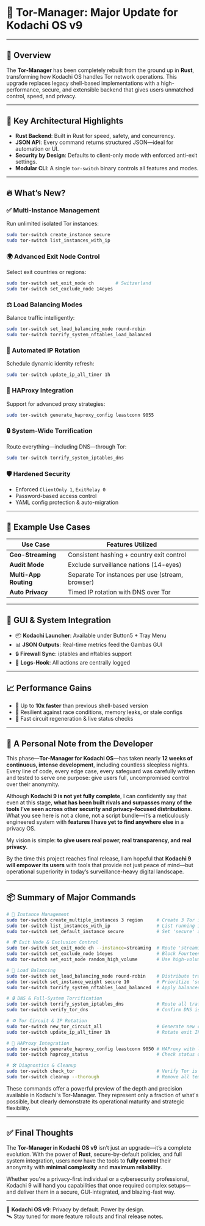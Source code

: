# 🚀 Tor-Manager: Major Update for Kodachi OS v9

 

---

## 🔧 Overview

The **Tor-Manager** has been completely rebuilt from the ground up in **Rust**, transforming how Kodachi OS handles Tor network operations. This upgrade replaces legacy shell-based implementations with a high-performance, secure, and extensible backend that gives users unmatched control, speed, and privacy.

---

## 🧠 Key Architectural Highlights

- **Rust Backend**: Built in Rust for speed, safety, and concurrency.
- **JSON API**: Every command returns structured JSON—ideal for automation or UI.
- **Security by Design**: Defaults to client-only mode with enforced anti-exit settings.
- **Modular CLI**: A single `tor-switch` binary controls all features and modes.

---

## 🔥 What’s New?

### ✅ Multi-Instance Management
Run unlimited isolated Tor instances:
```bash
sudo tor-switch create_instance secure
sudo tor-switch list_instances_with_ip
```

### 🌍 Advanced Exit Node Control
Select exit countries or regions:
```bash
sudo tor-switch set_exit_node ch        # Switzerland
sudo tor-switch set_exclude_node 14eyes
```

### ⚖️ Load Balancing Modes
Balance traffic intelligently:
```bash
sudo tor-switch set_load_balancing_mode round-robin
sudo tor-switch torrify_system_nftables_load_balanced
```

### 🔁 Automated IP Rotation
Schedule dynamic identity refresh:
```bash
sudo tor-switch update_ip_all_timer 1h
```

### 🧰 HAProxy Integration
Support for advanced proxy strategies:
```bash
sudo tor-switch generate_haproxy_config leastconn 9055
```

### 🔒 System-Wide Torrification
Route everything—including DNS—through Tor:
```bash
sudo tor-switch torrify_system_iptables_dns
```

### 🛡️ Hardened Security
- Enforced `ClientOnly 1`, `ExitRelay 0`
- Password-based access control
- YAML config protection & auto-migration

---

## 🎯 Example Use Cases

| Use Case              | Features Utilized                                  |
|-----------------------|-----------------------------------------------------|
| **Geo-Streaming**     | Consistent hashing + country exit control          |
| **Audit Mode**        | Exclude surveillance nations (14-eyes)             |
| **Multi-App Routing** | Separate Tor instances per use (stream, browser)   |
| **Auto Privacy**      | Timed IP rotation with DNS over Tor                |

---

## 🧩 GUI & System Integration

- 📦 **Kodachi Launcher**: Available under Button5 + Tray Menu  
- 📊 **JSON Outputs**: Real-time metrics feed the Gambas GUI  
- 🔒 **Firewall Sync**: iptables and nftables support  
- 🧾 **Logs-Hook**: All actions are centrally logged  

---

## 📈 Performance Gains

- 🧠 Up to **10x faster** than previous shell-based version  
- 🧹 Resilient against race conditions, memory leaks, or stale configs  
- 🔁 Fast circuit regeneration & live status checks  

---

## 🧵 A Personal Note from the Developer

This phase—**Tor-Manager for Kodachi OS**—has taken nearly **12 weeks of continuous, intense development**, including countless sleepless nights. Every line of code, every edge case, every safeguard was carefully written and tested to serve one purpose: give users full, uncompromised control over their anonymity.

Although **Kodachi 9 is not yet fully complete**, I can confidently say that even at this stage, **what has been built rivals and surpasses many of the tools I’ve seen across other security and privacy-focused distributions**. What you see here is not a clone, not a script bundle—it’s a meticulously engineered system with **features I have yet to find anywhere else** in a privacy OS.

My vision is simple: **to give users real power, real transparency, and real privacy**.  

By the time this project reaches final release, I am hopeful that **Kodachi 9 will empower its users** with tools that provide not just peace of mind—but operational superiority in today’s surveillance-heavy digital landscape.

---

## 📦 Summary of Major Commands

```bash
# 🔁 Instance Management
sudo tor-switch create_multiple_instances 3 region     # Create 3 Tor instances with 'region' prefix
sudo tor-switch list_instances_with_ip                 # List running instances with their current exit IPs
sudo tor-switch set_default_instance secure            # Set 'secure' as the default instance

# 🌍 Exit Node & Exclusion Control
sudo tor-switch set_exit_node ch --instance=streaming  # Route 'streaming' instance through Switzerland
sudo tor-switch set_exclude_node 14eyes                # Block Fourteen Eyes countries for current instance
sudo tor-switch set_exit_node random_high_volume       # Use high-volume Tor exits for better performance

# 🔀 Load Balancing
sudo tor-switch set_load_balancing_mode round-robin    # Distribute traffic sequentially across instances
sudo tor-switch set_instance_weight secure 10          # Prioritize 'secure' instance in weighted distribution
sudo tor-switch torrify_system_nftables_load_balanced  # Apply balanced routing using nftables

# 🔒 DNS & Full-System Torrification
sudo tor-switch torrify_system_iptables_dns            # Route all traffic + DNS over Tor with iptables
sudo tor-switch verify_tor_dns                         # Confirm DNS is routed securely through Tor

# ♻️ Tor Circuit & IP Rotation
sudo tor-switch new_tor_circuit_all                    # Generate new circuits (IP refresh) for all instances
sudo tor-switch update_ip_all_timer 1h                 # Rotate exit IPs for all instances every 1 hour

# 🧰 HAProxy Integration
sudo tor-switch generate_haproxy_config leastconn 9050 # HAProxy with least-connection strategy on port 9050
sudo tor-switch haproxy_status                         # Check status of HAProxy service

# 🛠️ Diagnostics & Cleanup
sudo tor-switch check_tor                              # Verify Tor is working properly
sudo tor-switch cleanup --thorough                     # Remove all temporary and residual data safely
```

These commands offer a powerful preview of the depth and precision available in Kodachi's Tor-Manager. They represent only a fraction of what's possible, but clearly demonstrate its operational maturity and strategic flexibility.


---

## ✅ Final Thoughts

The **Tor-Manager in Kodachi OS v9** isn’t just an upgrade—it’s a complete evolution. With the power of **Rust**, secure-by-default policies, and full system integration, users now have the tools to **fully control** their anonymity with **minimal complexity** and **maximum reliability**.

Whether you're a privacy-first individual or a cybersecurity professional, Kodachi 9 will hand you capabilities that once required complex setups—and deliver them in a secure, GUI-integrated, and blazing-fast way.

---

🔐 **Kodachi OS v9**: Privacy by default. Power by design.  
🛰️ Stay tuned for more feature rollouts and final release notes.
